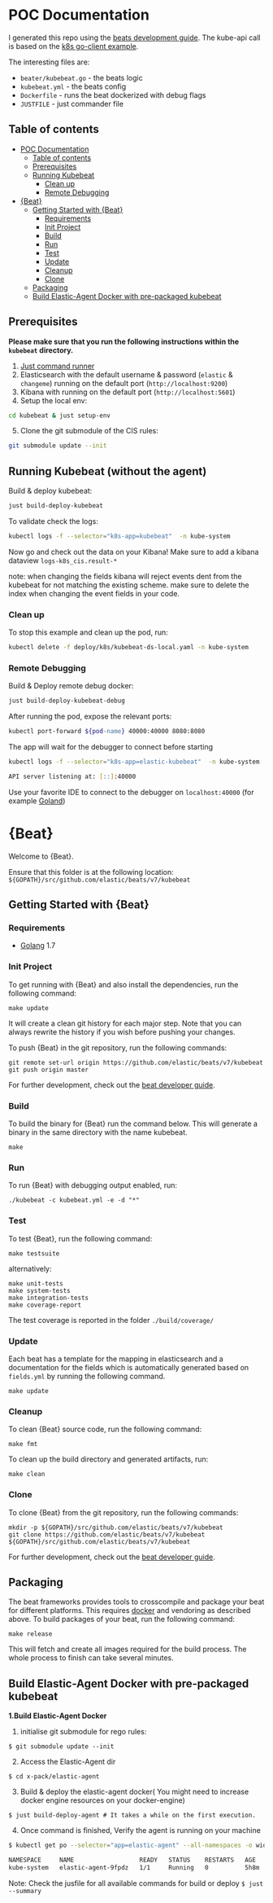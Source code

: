 # POC Documentation

I generated this repo using the [beats development guide](https://www.elastic.co/guide/en/beats/devguide/current/newbeat-generate.html).
The kube-api call is based on the [k8s go-client example](https://github.com/kubernetes/client-go/tree/master/examples/in-cluster-client-configuration).

The interesting files are:
* `beater/kubebeat.go` - the beats logic
* `kubebeat.yml` - the beats config
* `Dockerfile` - runs the beat dockerized with debug flags
* `JUSTFILE` - just commander file


## Table of contents
- [POC Documentation](#poc-documentation)
  - [Table of contents](#table-of-contents)
  - [Prerequisites](#prerequisites)
  - [Running Kubebeat](#running-kubebeat-without-the-agent)
    - [Clean up](#clean-up)
    - [Remote Debugging](#remote-debugging)
- [{Beat}](#beat)
  - [Getting Started with {Beat}](#getting-started-with-beat)
    - [Requirements](#requirements)
    - [Init Project](#init-project)
    - [Build](#build)
    - [Run](#run)
    - [Test](#test)
    - [Update](#update)
    - [Cleanup](#cleanup)
    - [Clone](#clone)
  - [Packaging](#packaging)
  - [Build Elastic-Agent Docker with pre-packaged kubebeat](#build-elastic-agent-docker-with-pre-packaged-kubebeat)


## Prerequisites
**Please make sure that you run the following instructions within the `kubebeat` directory.**
1. [Just command runner](https://github.com/casey/just)
2. Elasticsearch with the default username & password (`elastic` & `changeme`) running on the default port (`http://localhost:9200`)
3. Kibana with running on the default port (`http://localhost:5601`)
4. Setup the local env:

```zsh
cd kubebeat & just setup-env
```

5. Clone the git submodule of the CIS rules:

```zsh
git submodule update --init
```

## Running Kubebeat (without the agent)

Build & deploy kubebeat:

```zsh
just build-deploy-kubebeat
```

To validate check the logs:

```zsh
kubectl logs -f --selector="k8s-app=kubebeat"  -n kube-system
```

Now go and check out the data on your Kibana! Make sure to add a kibana dataview `logs-k8s_cis.result-*`

note: when changing the fields kibana will reject events dent from the kubebeat for not matching the existing scheme. make sure to delete the index when changing the event fields in your code.

### Clean up

To stop this example and clean up the pod, run:
```zsh
kubectl delete -f deploy/k8s/kubebeat-ds-local.yaml -n kube-system
```
### Remote Debugging

Build & Deploy remote debug docker:

```zsh
just build-deploy-kubebeat-debug
```

After running the pod, expose the relevant ports:
```zsh
kubectl port-forward ${pod-name} 40000:40000 8080:8080
```

The app will wait for the debugger to connect before starting

```zsh
kubectl logs -f --selector="k8s-app=elastic-kubebeat"  -n kube-system

API server listening at: [::]:40000
```

Use your favorite IDE to connect to the debugger on `localhost:40000` (for example [Goland](https://www.jetbrains.com/help/go/attach-to-running-go-processes-with-debugger.html#step-3-create-the-remote-run-debug-configuration-on-the-client-computer))

# {Beat}

Welcome to {Beat}.

Ensure that this folder is at the following location:
`${GOPATH}/src/github.com/elastic/beats/v7/kubebeat`

## Getting Started with {Beat}

### Requirements

* [Golang](https://golang.org/dl/) 1.7

### Init Project
To get running with {Beat} and also install the
dependencies, run the following command:

```
make update
```

It will create a clean git history for each major step. Note that you can always rewrite the history if you wish before pushing your changes.

To push {Beat} in the git repository, run the following commands:

```
git remote set-url origin https://github.com/elastic/beats/v7/kubebeat
git push origin master
```

For further development, check out the [beat developer guide](https://www.elastic.co/guide/en/beats/libbeat/current/new-beat.html).

### Build

To build the binary for {Beat} run the command below. This will generate a binary
in the same directory with the name kubebeat.

```
make
```


### Run

To run {Beat} with debugging output enabled, run:

```
./kubebeat -c kubebeat.yml -e -d "*"
```

### Test

To test {Beat}, run the following command:

```
make testsuite
```

alternatively:
```
make unit-tests
make system-tests
make integration-tests
make coverage-report
```

The test coverage is reported in the folder `./build/coverage/`

### Update

Each beat has a template for the mapping in elasticsearch and a documentation for the fields
which is automatically generated based on `fields.yml` by running the following command.

```
make update
```


### Cleanup

To clean  {Beat} source code, run the following command:

```
make fmt
```

To clean up the build directory and generated artifacts, run:

```
make clean
```


### Clone

To clone {Beat} from the git repository, run the following commands:

```
mkdir -p ${GOPATH}/src/github.com/elastic/beats/v7/kubebeat
git clone https://github.com/elastic/beats/v7/kubebeat ${GOPATH}/src/github.com/elastic/beats/v7/kubebeat
```


For further development, check out the [beat developer guide](https://www.elastic.co/guide/en/beats/libbeat/current/new-beat.html).


## Packaging

The beat frameworks provides tools to crosscompile and package your beat for different platforms. This requires [docker](https://www.docker.com/) and vendoring as described above. To build packages of your beat, run the following command:

```
make release
```

This will fetch and create all images required for the build process. The whole process to finish can take several minutes.

## Build Elastic-Agent Docker with pre-packaged kubebeat


**1.Build Elastic-Agent Docker**

1. initialise git submodule for rego rules:
```
$ git submodule update --init
```
2. Access the Elastic-Agent dir
```
$ cd x-pack/elastic-agent
```
3. Build & deploy the elastic-agent docker( You might need to increase docker engine resources on your docker-engine)
```
$ just build-deploy-agent # It takes a while on the first execution.
```
4. Once command is finished, Verify the agent is running on your machine

```zsh
$ kubectl get po --selector="app=elastic-agent" --all-namespaces -o wide

NAMESPACE     NAME                  READY   STATUS    RESTARTS   AGE    IP           NODE                      NOMINATED NODE   READINESS GATES
kube-system   elastic-agent-9fpdz   1/1     Running   0          5h8m   172.20.0.2   kind-mono-control-plane   <none>           <none>


```

Note: Check the jusfile for all available commands for build or deploy `$ just --summary`
</br>

